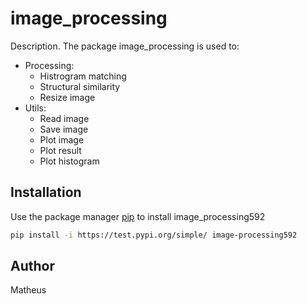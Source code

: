 # image_processing

Description.
The package image_processing is used to:
- Processing:
    - Histrogram matching
    - Structural similarity
    - Resize image
- Utils:
    - Read image
    - Save image
    - Plot image
    - Plot result
    - Plot histogram

## Installation

Use the package manager [pip](https://pip.pypa.io/en/stable/) to install image_processing592

```bash
pip install -i https://test.pypi.org/simple/ image-processing592
```

## Author
Matheus
